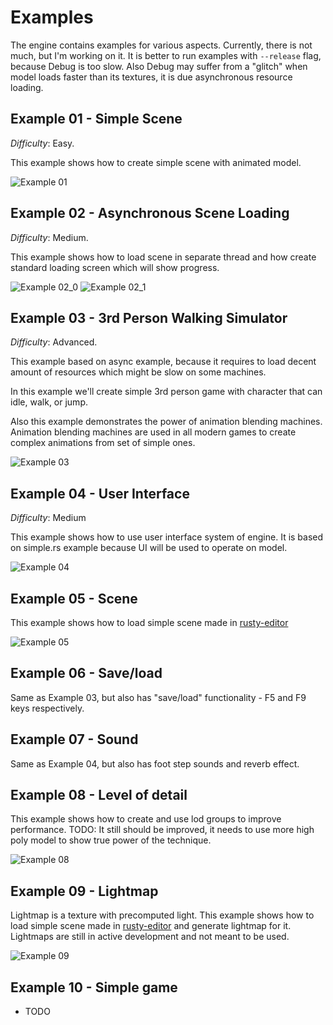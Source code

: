 # Examples

The engine contains examples for various aspects. Currently, there is not much, but I'm working on it. 
It is better to run examples with `--release` flag, because Debug is too slow. Also Debug may suffer from
a "glitch" when model loads faster than its textures, it is due asynchronous resource loading.

## Example 01 - Simple Scene

*Difficulty*: Easy.

This example shows how to create simple scene with animated model.

![Example 01](screenshots/simple.png?raw=true "Example 01")

## Example 02 - Asynchronous Scene Loading

*Difficulty*: Medium.

This example shows how to load scene in separate thread and how create standard loading screen which will show progress.

![Example 02_0](screenshots/async_0.png?raw=true "Example 02_0")
![Example 02_1](screenshots/async_1.png?raw=true "Example 02_1")

## Example 03 - 3rd Person Walking Simulator

*Difficulty*: Advanced.

This example based on async example, because it requires to load decent amount of resources which might be slow on some machines.

In this example we'll create simple 3rd person game with character that can idle, walk, or jump.

Also this example demonstrates the power of animation blending machines. Animation blending machines are used in all modern games to create complex animations from set of simple ones.

![Example 03](screenshots/3rd_person.png?raw=true "Example 03")

## Example 04 - User Interface

*Difficulty*: Medium

This example shows how to use user interface system of engine. It is based on simple.rs example because UI will be used to operate on model.

![Example 04](screenshots/ui.png?raw=true "Example 04")

## Example 05 - Scene

This example shows how to load simple scene made in [rusty-editor](https://github.com/mrDIMAS/rusty-editor)

![Example 05](screenshots/scene.png?raw=true "Example 05")

## Example 06 - Save/load

Same as Example 03, but also has "save/load" functionality - F5 and F9 keys respectively.

## Example 07 - Sound

Same as Example 04, but also has foot step sounds and reverb effect.

## Example 08 - Level of detail

This example shows how to create and use lod groups to improve performance.
TODO: It still should be improved, it needs to use more high poly model to show true power of the technique.

![Example 08](screenshots/lod.png?raw=true "Example 08")

## Example 09 - Lightmap

Lightmap is a texture with precomputed light. This example shows how to load simple scene made in 
[rusty-editor](https://github.com/mrDIMAS/rusty-editor) and generate lightmap for it. Lightmaps are still in
active development and not meant to be used.

![Example 09](screenshots/lightmap.png?raw=true "Example 09")

## Example 10 - Simple game

- TODO

